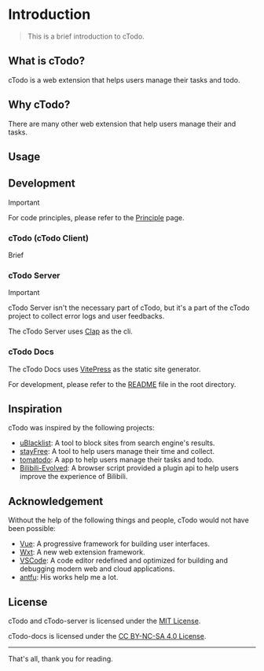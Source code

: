 # Introduction

> This is a brief introduction to cTodo.

## What is cTodo?

cTodo is a web extension that helps users manage their tasks and todo.

## Why cTodo?

There are many other web extension that help users manage their and tasks.

## Usage

## Development

> [!IMPORTANT]
> For code principles, please refer to the [Principle](./principle) page.

### cTodo (cTodo Client)

Brief

### cTodo Server

> [!IMPORTANT]
> cTodo Server isn't the necessary part of cTodo, but it's a part of the cTodo project to collect error logs and user feedbacks.

The cTodo Server uses [Clap](https://github.com/clap-rs/clap) as the cli.

### cTodo Docs

The cTodo Docs uses [VitePress](https://vitepress.dev) as the static site generator.

For development, please refer to the [README](https://github.com/chillcicada/cTodo-docs#Usage) file in the root directory.

## Inspiration

cTodo was inspired by the following projects:

- [uBlacklist](https://github.com/iorate/uBlacklist): A tool to block sites from search engine's results.
- [stayFree](https://stayfreeapps.com): A tool to help users manage their time and collect.
- [tomatodo](http://www.tomatodo.cn): A app to help users manage their tasks and todo.
- [Bilibili-Evolved](https://github.com/the1812/Bilibili-Evolved): A browser script provided a plugin api to help users improve the experience of Bilibili.

## Acknowledgement

Without the help of the following things and people, cTodo would not have been possible:

- [Vue](https://vuejs.org): A progressive framework for building user interfaces.
- [Wxt](https://wxt.dev): A new web extension framework.
- [VSCode](https://code.visualstudio.com): A code editor redefined and optimized for building and debugging modern web and cloud applications.
- [antfu](https://antfu.me): His works help me a lot.

## License

cTodo and cTodo-server is licensed under the [MIT License](https://mit-license.org).

cTodo-docs is licensed under the [CC BY-NC-SA 4.0 License](https://creativecommons.org/licenses/by-nc-sa/4.0).

---

That's all, thank you for reading.
